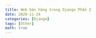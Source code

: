 ```yaml
---
title: Web bán hàng trong Django Phần 2
date: 2020-11-24
categories: [Django]
tags: [Other]
math: true
---
```

